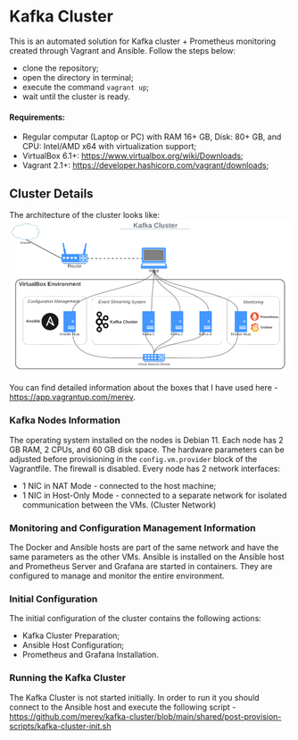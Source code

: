 # Kafka Cluster 
This is an automated solution for Kafka cluster + Prometheus monitoring created through Vagrant and Ansible. Follow the steps below:
 - clone the repository; 
 - open the directory in terminal;
 - execute the command `vagrant up`;
 - wait until the cluster is ready.

#### Requirements:

 - Regular computar (Laptop or PC) with RAM 16+ GB, Disk: 80+ GB, and CPU: Intel/AMD x64 with virtualization support;
 - VirtualBox 6.1+:  https://www.virtualbox.org/wiki/Downloads;
 - Vagrant 2.1+:  https://developer.hashicorp.com/vagrant/downloads;

## Cluster Details
The architecture of the cluster looks like:
![general setup](cluster-architecture.png)

You can find detailed information about the boxes that I have used here - https://app.vagrantup.com/merev.

### Kafka Nodes Information
The operating system installed on the nodes is Debian 11. Each node has 2 GB RAM, 2 CPUs, and 60 GB disk space. The hardware parameters can be adjusted before provisioning in the `config.vm.provider` block of the Vagrantfile. The firewall is disabled. Every node has 2 network interfaces:
 - 1 NIC in NAT Mode - connected to the host machine;
 - 1 NIC in Host-Only Mode - connected to a separate network for isolated communication between the VMs. (Cluster Network)

### Monitoring and Configuration Management Information

The Docker and Ansible hosts are part of the same network and have the same parameters as the other VMs. Ansible is installed on the Ansible host and Prometheus Server and Grafana are started in containers. They are configured to manage and monitor the entire environment.

### Initial Configuration
The initial configuration of the cluster contains the following actions:
 - Kafka Cluster Preparation;
 - Ansible Host Configuration; 
 - Prometheus and Grafana Installation.

### Running the Kafka Cluster
The Kafka Cluster is not started initially. In order to run it you should connect to the Ansible host and execute the following script - https://github.com/merev/kafka-cluster/blob/main/shared/post-provision-scripts/kafka-cluster-init.sh